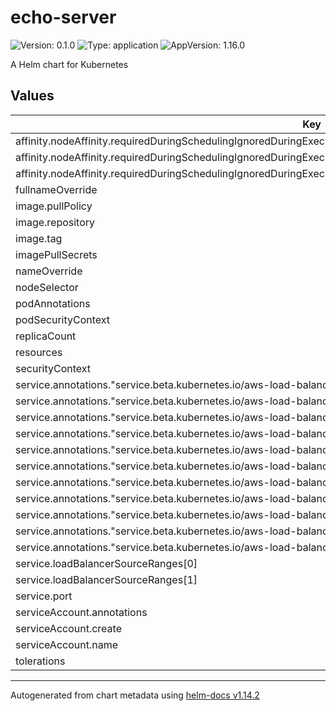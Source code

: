 # echo-server

![Version: 0.1.0](https://img.shields.io/badge/Version-0.1.0-informational?style=flat-square) ![Type: application](https://img.shields.io/badge/Type-application-informational?style=flat-square) ![AppVersion: 1.16.0](https://img.shields.io/badge/AppVersion-1.16.0-informational?style=flat-square)

A Helm chart for Kubernetes

## Values

| Key | Type | Default | Description |
|-----|------|---------|-------------|
| affinity.nodeAffinity.requiredDuringSchedulingIgnoredDuringExecution.nodeSelectorTerms[0].matchExpressions[0].key | string | `"topology.kubernetes.io/zone"` |  |
| affinity.nodeAffinity.requiredDuringSchedulingIgnoredDuringExecution.nodeSelectorTerms[0].matchExpressions[0].operator | string | `"In"` |  |
| affinity.nodeAffinity.requiredDuringSchedulingIgnoredDuringExecution.nodeSelectorTerms[0].matchExpressions[0].values[0] | string | `"eu-west-1a"` |  |
| fullnameOverride | string | `""` |  |
| image.pullPolicy | string | `"IfNotPresent"` |  |
| image.repository | string | `"ealen/echo-server"` |  |
| image.tag | string | `"0.5.1"` |  |
| imagePullSecrets | list | `[]` |  |
| nameOverride | string | `""` |  |
| nodeSelector | object | `{}` |  |
| podAnnotations | object | `{}` |  |
| podSecurityContext | object | `{}` |  |
| replicaCount | int | `1` |  |
| resources | object | `{}` |  |
| securityContext | object | `{}` |  |
| service.annotations."service.beta.kubernetes.io/aws-load-balancer-cross-zone-load-balancing-enabled" | string | `"false"` |  |
| service.annotations."service.beta.kubernetes.io/aws-load-balancer-eip-allocations" | string | `"eipalloc-05bbd88e5c4fb7078"` |  |
| service.annotations."service.beta.kubernetes.io/aws-load-balancer-healthcheck-healthy-threshold" | string | `"2"` |  |
| service.annotations."service.beta.kubernetes.io/aws-load-balancer-healthcheck-unhealthy-threshold" | string | `"2"` |  |
| service.annotations."service.beta.kubernetes.io/aws-load-balancer-ip-address-type" | string | `"ipv4"` |  |
| service.annotations."service.beta.kubernetes.io/aws-load-balancer-name" | string | `"echo-server"` |  |
| service.annotations."service.beta.kubernetes.io/aws-load-balancer-nlb-target-type" | string | `"instance"` |  |
| service.annotations."service.beta.kubernetes.io/aws-load-balancer-scheme" | string | `"internet-facing"` |  |
| service.annotations."service.beta.kubernetes.io/aws-load-balancer-subnets" | string | `"eks-ireland-1-vpc-public-eu-west-1a"` |  |
| service.annotations."service.beta.kubernetes.io/aws-load-balancer-target-group-attributes" | string | `"preserve_client_ip.enabled=true,deregistration_delay.timeout_seconds=120,deregistration_delay.connection_termination.enabled=true,stickiness.enabled=true,stickiness.type=source_ip"` |  |
| service.annotations."service.beta.kubernetes.io/aws-load-balancer-type" | string | `"external"` |  |
| service.loadBalancerSourceRanges[0] | string | `"8.8.8.8/32"` |  |
| service.loadBalancerSourceRanges[1] | string | `"8.8.4.4/32"` |  |
| service.port | int | `80` |  |
| serviceAccount.annotations | object | `{}` |  |
| serviceAccount.create | bool | `true` |  |
| serviceAccount.name | string | `""` |  |
| tolerations | list | `[]` |  |

----------------------------------------------
Autogenerated from chart metadata using [helm-docs v1.14.2](https://github.com/norwoodj/helm-docs/releases/v1.14.2)
